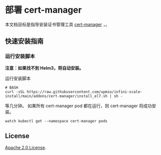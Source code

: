 # 部署 cert-manager

本文档目标是指导安装证书管理工具 [cert-manager](https://github.com/cert-manager/cert-manager) ，。

## 快速安装指南

### 运行安装脚本

**注意：如果找不到 Helm3，将自动安装。**

运行安装脚本
```console
# BASH
curl -sSL https://raw.githubusercontent.com/upmio/infini-scale-install/main/addons/cert-manager/install_el7.sh | sh -
```

等几分钟。 如果所有 cert-manager  pod 都在运行，则 cert-manager 将成功安装。

```console
watch kubectl get --namespace cert-manager pods
```

## License

<!-- Keep full URL links to repo files because this README syncs from main to gh-pages.  -->
[Apache 2.0 License](https://raw.githubusercontent.com/upmio/infini-scale-install/main/LICENSE).
